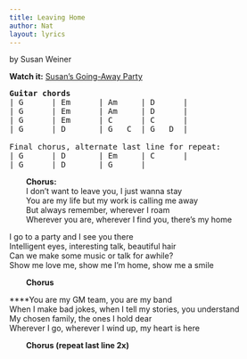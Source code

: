 ```yaml
---
title: Leaving Home
author: Nat
layout: lyrics
---
```

by Susan Weiner

**Watch it:** <a href="http://www.youtube.com/watch?v=e9zLo4iTyes&list=PLE2BDB948181C7A2B&index=13&feature=plpp_video" target="_blank">Susan’s Going-Away Party</a>

<pre><strong>Guitar chords </strong><br />| G      | Em      | Am     | D      |
| G      | Em      | Am     | D      |
| G      | Em      | C      | C      |
| G      | D       | G   C  | G   D  |

Final chorus, alternate last line for repeat:
| G      | D       | Em     | C      |
| G      | D       | G      |</pre>

<p style="padding-left: 30px;">
  <strong>Chorus:</strong><br /> I don’t want to leave you, I just wanna stay<br /> You are my life but my work is calling me away<br /> But always remember, wherever I roam<br /> Wherever you are, wherever I find you, there’s my home
</p>

I go to a party and I see you there  
Intelligent eyes, interesting talk, beautiful hair  
Can we make some music or talk for awhile?  
Show me love me, show me I’m home, show me a smile

<p style="padding-left: 30px;">
  <strong>Chorus</strong>
</p>

****You are my GM team, you are my band  
When I make bad jokes, when I tell my stories, you understand  
My chosen family, the ones I hold dear  
Wherever I go, wherever I wind up, my heart is here

<p style="padding-left: 30px;">
  <strong>Chorus (repeat last line 2x)</strong>
</p>
